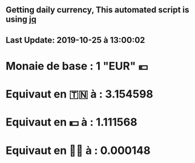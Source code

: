 ## Getting daily currency, This automated script is using [jq](https://stedolan.github.io/jq/)
## Last Update:  2019-10-25 à 13:00:02
 # Monaie de base : 1 "EUR" 💶 
 # Equivaut en 🇹🇳 à :  3.154598 
 # Equivaut en 💵 à : 1.111568
 # Equivaut en 🐱‍💻 à :  0.000148
